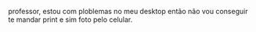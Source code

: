 professor, estou com ploblemas no meu desktop então não vou conseguir te mandar print e sim foto pelo celular.
